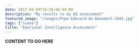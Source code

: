```yaml
---
date: 2017-04-09T10:58:08-04:00
description: "My results to my EQ assessment"
featured_image: "/images/Pope-Edouard-de-Beaumont-1844.jpg"
tags: ["scene"]
title: "Emotional Intelligence Assessment"
---
```


**CONTENT TO GO HERE**